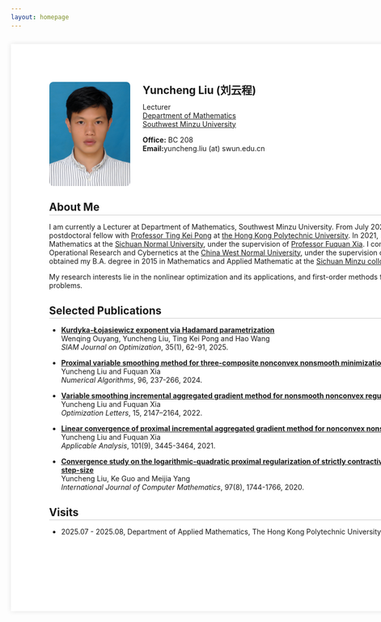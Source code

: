 ```yaml
---
layout: homepage
---
```


<!-- 
  This style block defines the A4 page effect and the title styling.
-->
<style>
  /* Define the styles for our A4 page container */
  .a4-page {
    width: 29cm;
    min-height: 29.7cm;
    padding: 2cm;
    margin: 2em auto; 
    background: white;
    box-shadow: 0 0 10px rgba(0, 0, 0, 0.1);
    box-sizing: border-box; 
  }

  /* NEW: Style for all h2 titles inside the A4 page */
  .a4-page h2 {
    /* Creates the line directly under the text */
    border-bottom: 1px solid #ccc; 
    
    /* Adds a little space between the text and the line */
    padding-bottom: 0.1em;
    
    /* Adjusts the space below the line and the content that follows */
    margin-bottom: 0.5em; 
  }

  /* Responsive design for small screens */
  @media screen and (max-width: 21cm) {
    .a4-page {
      width: 100%;
      min-height: auto;
      margin: 0;
      box-shadow: none;
      padding: 1.5em 1em;
    }
  }
</style>

<!-- 
  This div wraps all content and applies the .a4-page style.
  The `markdown="1"` attribute is CRITICAL for rendering Markdown inside the div.
-->
<div class="a4-page" markdown="1">

<!-- Profile Section (this part is already HTML, so it works fine) -->
<div style="display: flex; align-items: flex-start; margin-bottom: 2em;">
  <img src="lyc.jpg" alt="Yuncheng Liu" style="width: 160px; margin-right: 25px; border-radius: 8px;">
  <div style="flex-grow: 1;">
    <h2 style="margin-top: 0; border-bottom: none; padding-bottom: 0;">Yuncheng Liu (刘云程)</h2>
    <p style="margin: 0.5em 0;">
      Lecturer<br>
      <a href="https://sxxy.swun.edu.cn/">Department of Mathematics</a><br>
      <a href="https://www.swun.edu.cn/">Southwest Minzu University</a>
    </p>
    <p style="margin: 1em 0;">
      <strong>Office:</strong> BC 208<br>
      <strong>Email:</strong>yuncheng.liu (at) swun.edu.cn
    </p>
  </div>
</div>


## About Me

I am currently a Lecturer at Department of Mathematics, Southwest Minzu University. From July 2023 to August 2024, I worked as a postdoctoral fellow with [Professor Ting Kei Pong](https://www.polyu.edu.hk/ama/profile/pong/) at [the Hong Kong Polytechnic University](https://www.polyu.edu.hk/). In 2021, I obtained my Ph.D. degree in Pure Mathematics at the [Sichuan Normal University](https://www.sicnu.edu.cn/), under the supervision of [Professor Fuquan Xia](http://139.155.71.72:81/HomePage.aspx?ID=14). I completed my M.S. degree in 2018 in Operational Research and Cybernetics at the [China West Normal University](https://www.cwnu.edu.cn/), under the supervision of [Professor Minglu Ye](). Prior to that, I obtained my B.A. degree in 2015 in Mathematics and Applied Mathematic at the [Sichuan Minzu colloge](https://www.scun.edu.cn/). 

My research interests lie in the nonlinear optimization and its applications, and first-order methods for large-scale convex or nonconvex problems.

## Selected Publications

- [**Kurdyka-Łojasiewicz exponent via Hadamard parametrization**](https://epubs.siam.org/doi/10.1137/24M1636186) \
   Wenqing Ouyang, Yuncheng Liu, Ting Kei Pong and Hao Wang \
  *SIAM Journal on Optimization*, 35(1), 62-91, 2025.

- [**Proximal variable smoothing method for three-composite nonconvex nonsmooth minimization with a linear operator**](https://link.springer.com/article/10.1007/s11075-023-01645-3) \
   Yuncheng Liu and Fuquan Xia \
  *Numerical Algorithms*, 96, 237-266, 2024.

- [**Variable smoothing incremental aggregated gradient method for nonsmooth nonconvex regularized optimization**](https://link.springer.com/article/10.1007/s11590-021-01723-2) \
   Yuncheng Liu and Fuquan Xia \
  *Optimization Letters*, 15, 2147–2164, 2022.

- [**Linear convergence of proximal incremental aggregated gradient method for nonconvex nonsmooth minimization problems**](https://www.tandfonline.com/doi/full/10.1080/00036811.2020.1849634) \
   Yuncheng Liu and Fuquan Xia \
  *Applicable Analysis*, 101(9), 3445-3464, 2021.

- [**Convergence study on the logarithmic-quadratic proximal regularization of strictly contractive Peaceman Rachford splitting with larger step-size**](https://www.tandfonline.com/doi/full/10.1080/00207160.2019.1656806) \
   Yuncheng Liu, Ke Guo and Meijia Yang\
  *International Journal of Computer Mathematics*, 97(8), 1744-1766, 2020.

## Visits
- 2025.07 - 2025.08, Department of Applied Mathematics, The Hong Kong Polytechnic University, hosted by [Professor Ting Kei Pong](https://www.polyu.edu.hk/ama/profile/pong/).
  

</div> <!-- This closes the .a4-page wrapper -->
